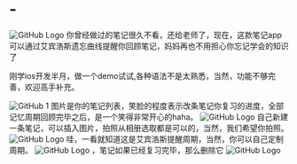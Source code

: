 # -
![GitHub Logo](/images/logo.png)
你曾经做过的笔记很久不看，还给老师了，现在，这款笔记app可以通过艾宾浩斯遗忘曲线提醒你回顾笔记，妈妈再也不用担心你忘记学会的知识了

刚学ios开发半月，做一个demo试试,各种语法不是太熟悉，当然，功能不够完善，欢迎高手补充。

![GitHub 1](https://github.com/bravekingzhang/memory-note-___-aihaobinsi-note/blob/master/iOS%20Simulator%20Screen%20Shot%202015%E5%B9%B46%E6%9C%8829%E6%97%A5%20%E4%B8%8A%E5%8D%8811.23.53.png)
图片是你的笔记列表，笑脸的程度表示改条笔记你复习的进度，全部记忆周期回顾完毕之后，是一个笑得非常开心的haha。
![GitHub Logo](https://github.com/bravekingzhang/memory-note-___-aihaobinsi-note/blob/master/iOS%20Simulator%20Screen%20Shot%202015%E5%B9%B46%E6%9C%8829%E6%97%A5%20%E4%B8%8B%E5%8D%883.39.48.png)
自己新建一条笔记，可以插入图片，拍照从相册选取都是可以的，当然，我们希望你拍照。
![GitHub Logo](https://github.com/bravekingzhang/memory-note-___-aihaobinsi-note/blob/master/iOS%20Simulator%20Screen%20Shot%202015%E5%B9%B46%E6%9C%8829%E6%97%A5%20%E4%B8%8B%E5%8D%883.39.54.png)
哇，一看就知道这是艾宾浩斯提醒周期，当然，你可以自己定制周期。
![GitHub Logo](https://github.com/bravekingzhang/memory-note-___-aihaobinsi-note/blob/master/iOS%20Simulator%20Screen%20Shot%202015%E5%B9%B46%E6%9C%8829%E6%97%A5%20%E4%B8%8B%E5%8D%883.50.58.png)
，笔记如果已经复习完毕，那么删除它
![GitHub Logo](https://github.com/bravekingzhang/memory-note-___-aihaobinsi-note/blob/master/iOS%20Simulator%20Screen%20Shot%202015%E5%B9%B46%E6%9C%8829%E6%97%A5%20%E4%B8%8B%E5%8D%884.04.22.png)
